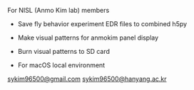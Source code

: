 For NISL (Anmo Kim lab) members

- Save fly behavior experiment EDR files to combined h5py
- Make visual patterns for anmokim panel display
- Burn visual patterns to SD card

- For macOS local environment

sykim96500@gmail.com
sykim96500@hanyang.ac.kr
